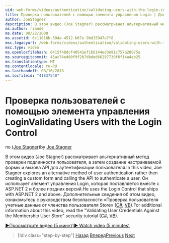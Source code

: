 ```yaml
---
uid: web-forms/videos/authentication/validating-users-with-the-login-control
title: Проверка пользователей с помощью элемента управления Login | Документация Майкрософт
author: JoeStagner
description: В этом видео (Joe Stagner) рассматривает альтернативный метод проверки подлинности пользователя, а затем создание настраиваемой формы и вызов API для проверки подлинности с использованием...
ms.author: riande
ms.date: 08/22/2008
ms.assetid: 6c11816b-504a-4512-b67e-9bd15947a7f8
msc.legacyurl: /web-forms/videos/authentication/validating-users-with-the-login-control
msc.type: video
ms.openlocfilehash: 0415f48dcf40541ef1b6144ed3e91c757a28075a
ms.sourcegitcommit: 45ac74e400f9f2b7dbded66297730f6f14a4eb25
ms.translationtype: MT
ms.contentlocale: ru-RU
ms.lasthandoff: 08/16/2018
ms.locfileid: "41837540"
---
```

<a name="validating-users-with-the-login-control"></a><span data-ttu-id="407ba-103">Проверка пользователей с помощью элемента управления Login</span><span class="sxs-lookup"><span data-stu-id="407ba-103">Validating Users with the Login Control</span></span>
====================
<span data-ttu-id="407ba-104">по [(Joe Stagner)](https://github.com/JoeStagner)</span><span class="sxs-lookup"><span data-stu-id="407ba-104">by [Joe Stagner](https://github.com/JoeStagner)</span></span>

<span data-ttu-id="407ba-105">В этом видео (Joe Stagner) рассматривает альтернативный метод проверки подлинности пользователя, а затем создание настраиваемой формы и вызова API для аутентификации пользователя.</span><span class="sxs-lookup"><span data-stu-id="407ba-105">In this video, Joe Stagner explores an alternative method of user authentication rather then creating a custom form and calling the API to authenticate a user.</span></span> <span data-ttu-id="407ba-106">Он использует элемент управления Login, которая поставляется вместе с ASP.NET 2 и более поздних версий.</span><span class="sxs-lookup"><span data-stu-id="407ba-106">He uses the Login Control that ships with ASP.NET 2 and above.</span></span> <span data-ttu-id="407ba-107">Дополнительные сведения об этом видео, ознакомьтесь с руководством безопасности «Проверка пользователя учетные данные от членства пользователя Store» ([C#](../../overview/older-versions-security/membership/validating-user-credentials-against-the-membership-user-store-cs.md), [VB](../../overview/older-versions-security/membership/validating-user-credentials-against-the-membership-user-store-vb.md)).</span><span class="sxs-lookup"><span data-stu-id="407ba-107">For additional information about this video, read the "Validating User Credentials Against the Membership User Store" security tutorial ([C#](../../overview/older-versions-security/membership/validating-user-credentials-against-the-membership-user-store-cs.md), [VB](../../overview/older-versions-security/membership/validating-user-credentials-against-the-membership-user-store-vb.md)).</span></span>

[<span data-ttu-id="407ba-108">&#9654;Просмотрите видео (5 минут)</span><span class="sxs-lookup"><span data-stu-id="407ba-108">&#9654; Watch video (5 minutes)</span></span>](https://channel9.msdn.com/Blogs/ASP-NET-Site-Videos/validating-users-with-the-login-control)

> [!div class="step-by-step"]
> <span data-ttu-id="407ba-109">[Назад](validating-users-manually.md)
> [Вперед](adding-users-to-your-membership-system.md)</span><span class="sxs-lookup"><span data-stu-id="407ba-109">[Previous](validating-users-manually.md)
[Next](adding-users-to-your-membership-system.md)</span></span>
